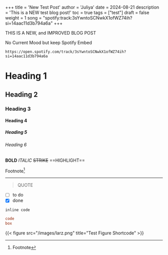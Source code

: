 +++
title = 'New Test Post'
author = 'Juliya'
date = 2024-08-21
description = 'This is a NEW test blog post!'
toc = true
tags = ["test"]
draft = false
weight = 1
song = "spotify:track:3sYwntoSCNwkX1ofWZ74ih?si=14aac11d3b794a6a"
+++

THIS IS A NEW, and IMPROVED BLOG POST

No Current Mood but keep Spotify Embed

`https://open.spotify.com/track/3sYwntoSCNwkX1ofWZ74ih?si=14aac11d3b794a6a`

# Heading 1

## Heading 2

### Heading 3

#### Heading 4

##### Heading 5

###### Heading 6

**BOLD**
*ITALIC*
~~STRIKE~~
==HIGHLIGHT==

Footnote[^1]

[^1]: Footnote

---

> QUOTE

- [ ] to do
- [x] done

`inline code`

```toml
code
box
```

{{< figure src="/images/larz.png" title="Test Figure Shortcode" >}}